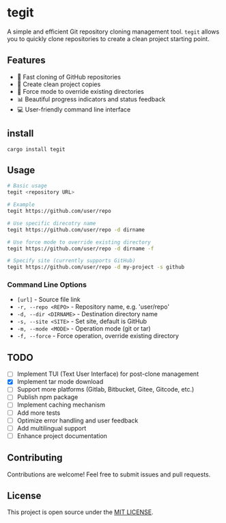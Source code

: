# tegit

A simple and efficient Git repository cloning management tool. `tegit` allows you to quickly clone repositories to create a clean project starting point.

## Features

- 🚀 Fast cloning of GitHub repositories
- 🧹 Create clean project copies
- 🔄 Force mode to override existing directories
- 📊 Beautiful progress indicators and status feedback
- 💻 User-friendly command line interface

## install

```
cargo install tegit
```

## Usage

```bash
# Basic usage
tegit <repository URL>

# Example
tegit https://github.com/user/repo

# Use specific direcotry name
tegit https://github.com/user/repo -d dirname

# Use force mode to override existing directory
tegit https://github.com/user/repo -d dirname -f

# Specify site (currently supports GitHub)
tegit https://github.com/user/repo -d my-project -s github
```

### Command Line Options

- `[url]` - Source file link
- `-r, --repo <REPO>` - Repository name, e.g. 'user/repo'
- `-d, --dir <DIRNAME>` - Destination directory name
- `-s, --site <SITE>` - Set site, default is GitHub
- `-m, --mode <MODE>` - Operation mode (git or tar)
- `-f, --force` - Force operation, override existing directory

## TODO

- [ ] Implement TUI (Text User Interface) for post-clone management
- [x] Implement tar mode download
- [ ] Support more platforms (Gitlab, Bitbucket, Gitee, Gitcode, etc.)
- [ ] Publish npm package
- [ ] Implement caching mechanism
- [ ] Add more tests
- [ ] Optimize error handling and user feedback
- [ ] Add multilingual support
- [ ] Enhance project documentation

## Contributing

Contributions are welcome! Feel free to submit issues and pull requests.

## License

This project is open source under the [MIT LICENSE](LICENSE).
